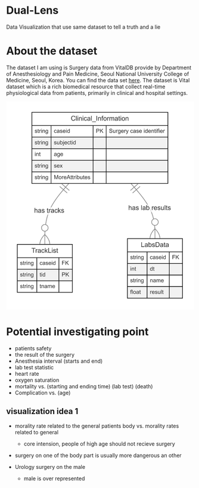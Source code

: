 # Dual-Lens
Data Visualization that use same dataset to tell a truth and a lie

# About the dataset
The dataset I am using is Surgery data from VitalDB provide by Department of Anesthesiology and Pain Medicine, Seoul National University College of Medicine, Seoul, Korea. You can find the data set [here](https://vitaldb.net/dataset/). The dataset is Vital dataset which is a rich biomedical resource that collect real-time physiological data from patients, primarily in clinical and hospital settings. 

![VitalDB Dataset](assets/pics/er_diagram_dataSechma.png)


# Potential investigating point
- patients safety
- the result of the surgery
- Anesthesia interval (starts and end)
- lab test statistic
- heart rate
- oxygen saturation
- mortality vs.
    (starting and ending time)
    (lab test)
    (death)
- Complication vs.
    (age)
    
## visualization idea 1
- morality rate related to the general patients body vs. morality rates related to general 
    - core intension, people of high age should not recieve surgery

- surgery on one of the body part is usually more dangerous an other

- Urology surgery on the male
    - male is over represented 




<!-- core purpose
- predicting patient outcomes
- identifying pattern in physiological responses
- Developing machine learning models for healthcare applications

Dataset info:
non-cardiac: patients that have surgery that is not related to the heart disease 
- emergency or scheduled surgery
The dataset is Vital dataset which is a rich biomedical resouce that collect real-time physiological data from patients, primarly in clinical and hospital settings. 

core purpose
- predicting patient outcomes
- identifying pattern in physiological responses
- Developing machine learning models for healthcare applications

Dataset info:
non-cardiac: patients that have surgenry that is not related to the heart disease 
- emergency or sechuled surgery -->
